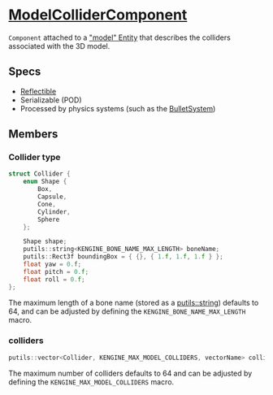 # [ModelColliderComponent](ModelColliderComponent.hpp)

`Component` attached to a ["model" Entity](ModelComponent.md) that describes the colliders associated with the 3D model.

## Specs

* [Reflectible](https://github.com/phiste/putils/blob/master/reflection.md)
* Serializable (POD)
* Processed by physics systems (such as the [BulletSystem](../../systems/bullet/BulletSystem.md))

## Members

### Collider type

```cpp
struct Collider {
    enum Shape {
        Box,
        Capsule,
        Cone,
        Cylinder,
        Sphere
    };

    Shape shape;
    putils::string<KENGINE_BONE_NAME_MAX_LENGTH> boneName;
    putils::Rect3f boundingBox = { {}, { 1.f, 1.f, 1.f } };
    float yaw = 0.f;
    float pitch = 0.f;
    float roll = 0.f;
};
```

The maximum length of a bone name (stored as a [putils::string](https://github.com/phiste/putils/blob/master/string.hpp)) defaults to 64, and can be adjusted by defining the `KENGINE_BONE_NAME_MAX_LENGTH` macro.

### colliders

```cpp
putils::vector<Collider, KENGINE_MAX_MODEL_COLLIDERS, vectorName> colliders;
```

The maximum number of colliders defaults to 64 and can be adjusted by defining the `KENGINE_MAX_MODEL_COLLIDERS` macro.